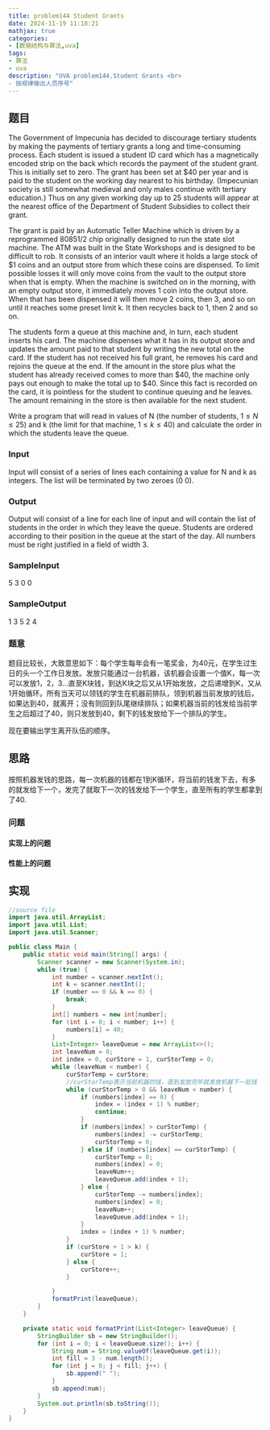 ```yaml
---
title: problem144 Student Grants
date: 2024-11-19 11:18:21
mathjax: true
categories:
- [数据结构与算法,uva]
tags:
- 算法
- uva
description: "UVA problem144.Student Grants <br>
- 按规律输出人员序号"
---
```


## 题目

The Government of Impecunia has decided to discourage tertiary students by making the payments of tertiary grants a long and time-consuming process. Each student is issued a student ID card which has a magnetically encoded strip on the back which records the payment of the student grant. This is initially set to zero. The grant has been set at $40 per year and is paid to the student on the working day nearest to his birthday. (Impecunian society is still somewhat medieval and only males continue with tertiary education.) Thus on any given working day up to 25 students will appear at the nearest office of the Department of Student Subsidies to collect their grant.

The grant is paid by an Automatic Teller Machine which is driven by a reprogrammed 80851/2 chip originally designed to run the state slot machine. The ATM was built in the State Workshops and is designed to be difficult to rob. It consists of an interior vault where it holds a large stock of $1 coins and an output store from which these coins are dispensed. To limit possible losses it will only move coins from the vault to the output store when that is empty. When the machine is switched on in the morning, with an empty output store, it immediately moves 1 coin into the output store. When that has been dispensed it will then move 2 coins, then 3, and so on until it reaches some preset limit k. It then recycles back to 1, then 2 and so on.

The students form a queue at this machine and, in turn, each student inserts his card. The machine dispenses what it has in its output store and updates the amount paid to that student by writing the new total on the card. If the student has not received his full grant, he removes his card and rejoins the queue at the end. If the amount in the store plus what the student has already received comes to more than $40, the machine only pays out enough to make the total up to $40. Since this fact is recorded on the card, it is pointless for the student to continue queuing and he leaves. The amount remaining in the store is then available for the next student.

Write a program that will read in values of N (the number of students, $1 \leq N \leq 25$) and k (the limit for that machine, $1 \leq k \leq 40$) and calculate the order in which the students leave the queue.

### Input

Input will consist of a series of lines each containing a value for N and k as integers. The list will be terminated by two zeroes (0 0).

### Output

Output will consist of a line for each line of input and will contain the list of students in the order in which they leave the queue. Students are ordered according to their position in the queue at the start of the day. All numbers must be right justified in a field of width 3.

### SampleInput

5 3
0 0

### SampleOutput

1 3 5 2 4

### 题意

题目比较长，大致意思如下：每个学生每年会有一笔奖金，为40元，在学生过生日的头一个工作日发放。发放只能通过一台机器，该机器会设置一个值K，每一次可以发放1，2，3...直至K块钱，到达K块之后又从1开始发放，之后递增到K，又从1开始循环。所有当天可以领钱的学生在机器前排队，领到机器当前发放的钱后，如果达到40，就离开；没有则回到队尾继续排队；如果机器当前的钱发给当前学生之后超过了40，则只发放到40，剩下的钱发放给下一个排队的学生。

现在要输出学生离开队伍的顺序。

## 思路

按照机器发钱的思路，每一次机器的钱都在1到K循环，将当前的钱发下去，有多的就发给下一个，发完了就取下一次的钱发给下一个学生，直至所有的学生都拿到了40.

### 问题

#### 实现上的问题

#### 性能上的问题

## 实现

```JAVA .{line-numbers}
//source file
import java.util.ArrayList;
import java.util.List;
import java.util.Scanner;

public class Main {
    public static void main(String[] args) {
        Scanner scanner = new Scanner(System.in);
        while (true) {
            int number = scanner.nextInt();
            int k = scanner.nextInt();
            if (number == 0 && k == 0) {
                break;
            }
            int[] numbers = new int[number];
            for (int i = 0; i < number; i++) {
                numbers[i] = 40;
            }
            List<Integer> leaveQueue = new ArrayList<>();
            int leaveNum = 0;
            int index = 0, curStore = 1, curStorTemp = 0;
            while (leaveNum < number) {
                curStorTemp = curStore;
                //curStorTemp表示当前机器的钱，直到发放完毕就发放机器下一批钱
                while (curStorTemp > 0 && leaveNum < number) {
                    if (numbers[index] == 0) {
                        index = (index + 1) % number;
                        continue;
                    }
                    if (numbers[index] > curStorTemp) {
                        numbers[index] -= curStorTemp;
                        curStorTemp = 0;
                    } else if (numbers[index] == curStorTemp) {
                        curStorTemp = 0;
                        numbers[index] = 0;
                        leaveNum++;
                        leaveQueue.add(index + 1);
                    } else {
                        curStorTemp -= numbers[index];
                        numbers[index] = 0;
                        leaveNum++;
                        leaveQueue.add(index + 1);
                    }
                    index = (index + 1) % number;
                }
                if (curStore + 1 > k) {
                    curStore = 1;
                } else {
                    curStore++;
                }

            }
            formatPrint(leaveQueue);
        }
    }

    private static void formatPrint(List<Integer> leaveQueue) {
        StringBuilder sb = new StringBuilder();
        for (int i = 0; i < leaveQueue.size(); i++) {
            String num = String.valueOf(leaveQueue.get(i));
            int fill = 3 - num.length();
            for (int j = 0; j < fill; j++) {
                sb.append(" ");
            }
            sb.append(num);
        }
        System.out.println(sb.toString());
    }
}
```
